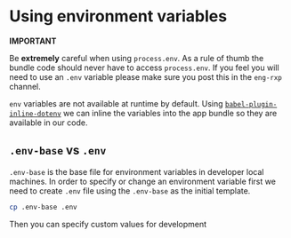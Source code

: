 # Using environment variables

**IMPORTANT**

Be **extremely** careful when using `process.env`. As a rule of thumb the bundle code should never have to access `process.env`. If you feel you will need to use an `.env` variable please make sure you post this in the `eng-rxp` channel.

`env` variables are not available at runtime by default. Using [`babel-plugin-inline-dotenv`](https://github.com/brysgo/babel-plugin-inline-dotenv) we can inline the variables into the app bundle so they are available in our code.

## `.env-base` vs `.env`

`.env-base` is the base file for environment variables in developer local machines. In order to specify or change an environment variable first we need to create `.env` file using the `.env-base` as the initial template.

```bash
cp .env-base .env
```

Then you can specify custom values for development
